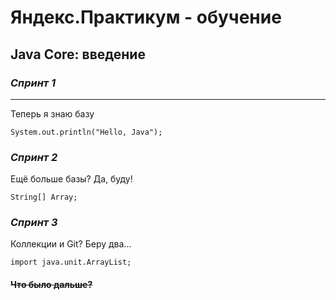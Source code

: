 # **Яндекс.Практикум - обучение**  
  
## Java Core: введение  
### _Спринт 1_  
---
Теперь я знаю базу  
```
System.out.println("Hello, Java");
```
### _Спринт 2_  
Ещё больше базы? Да, буду!  
```  
String[] Array;
```  
### _Спринт 3_
Коллекции и Git? Беру два...  
```
import java.unit.ArrayList;
```
  
#### ~~Что было дальше?~~  
